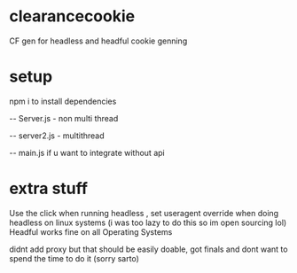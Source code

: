 # clearancecookie
CF gen for headless and headful cookie genning

# setup
npm i to install dependencies

-- Server.js - non multi thread 

-- server2.js - multithread

-- main.js if u want to integrate without api 

# extra stuff
Use the click when running headless , set useragent override when doing headless on linux systems (i was too lazy to do this so im open sourcing lol) 
Headful works fine on all Operating Systems

didnt add proxy but that should be easily doable, got finals and dont want to spend the time to do it (sorry sarto) 


